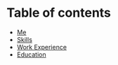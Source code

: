 # Table of contents

* [Me](README.md)
* [Skills](skills.md)
* [Work Experience](work-experience.md)
* [Education](education.md)


